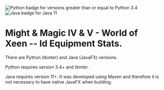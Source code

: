 ﻿﻿<img src="https://img.shields.io/badge/python3-3.4%2B-green" alt="Python badge for versions greater than or equal to Python 3.4">
<img src="https://img.shields.io/badge/java-11-yellow" alt="Java badge for Java 11">

# Might & Magic IV & V - World of Xeen -- Id Equipment Stats.

There are Python (tkinter) and Java (JavaFX) versions.

Python requires version 3.4+ and tkinter.

Java requires version 11+. It was developed using Maven and therefore it is not necessary to have native JavaFX when building.